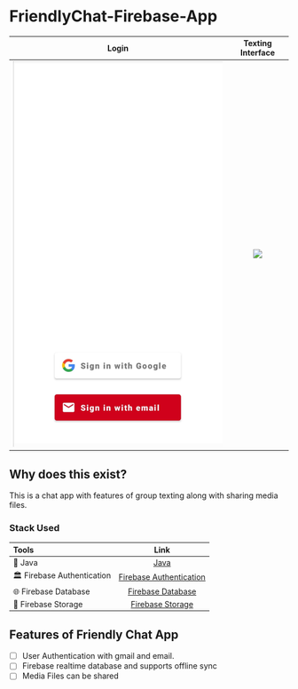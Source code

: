 # FriendlyChat-Firebase-App
Login                            |  Texting Interface
:------------------------------:|:------------------------------:
 ![](screenshot/1.jpg) | ![](screenshot/2.jpg)


Why does this exist?
--------------------
This is a chat app with features of group texting along with sharing media files.

### Stack Used

| Tools | Link |
|     :---      |          :---: |
| 🤖 Java | [Java](https://kotlinlang.org) |](https://developer.android.com/jetpack/compose) |
| 🏛 Firebase Authentication | [Firebase Authentication](https://developer.android.com/topic/libraries/architecture) |
| 🌐 Firebase Database | [Firebase Database](https://developer.android.com/jetpack/androidx/releases/compose-material) |
| 🌊 Firebase Storage | [Firebase Storage](https://developer.android.com/jetpack/androidx/releases/sqlite?gclid=CjwKCAiAjs2bBhACEiwALTBWZXFwJylUA_K3H-yfDoYZAxhvWJy6ohbzoW_tHxeKdVnsBYURQInhQxoCRqIQAvD_BwE&gclsrc=aw.ds) |


Features of Friendly Chat App
------------------
- [ ] User Authentication with gmail and email.
- [ ] Firebase realtime database and supports offline sync
- [ ] Media Files can be shared
